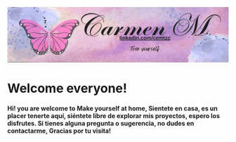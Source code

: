 ![Welcome](imagenes/carmen_m.jpg)

# Welcome everyone!

#### Hi! you are welcome to Make yourself at home,  Sientete en casa, es un placer tenerte aquí, siéntete libre de explorar mis proyectos, espero los disfrutes. Si tienes alguna pregunta o sugerencia, no dudes en contactarme, Gracias por tu visita!



<!--
**cemtzc/cemtzc** is a ✨ _special_ ✨ repository because its `README.md` (this file) appears on your GitHub profile.

Here are some ideas to get you started:

- 🔭 I’m currently working on ...
- 🌱 I’m currently learning ...
- 👯 I’m looking to collaborate on ...
- 🤔 I’m looking for help with ...
- 💬 Ask me about ...
- 📫 How to reach me: ...
- 😄 Pronouns: ...
- ⚡ Fun fact: ...
-->
